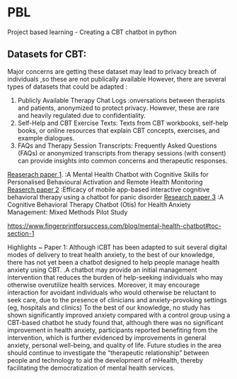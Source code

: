 # PBL
Project based learning - Creating a CBT chatbot in python
## Datasets for CBT:
Major concerns are getting these dataset may lead to privacy breach of individuals ,so these are not publically available
However, there are several types of datasets that could be adapted :
1. Publicly Available Therapy Chat Logs :onversations between therapists and patients, anonymized to protect privacy. However, these are rare and heavily regulated due to confidentiality.
2. Self-Help and CBT Exercise Texts: Texts from CBT workbooks, self-help books, or online resources that explain CBT concepts, exercises, and example dialogues.
3. FAQs and Therapy Session Transcripts: Frequently Asked Questions (FAQs) or anonymized transcripts from therapy sessions (with consent) can provide insights into common concerns and therapeutic responses.

[Reaserach paper 1](https://www.ncbi.nlm.nih.gov/pmc/articles/PMC9586257/). :A Mental Health Chatbot with Cognitive Skills for Personalised Behavioural Activation and Remote Health Monitoring
[Reaserch paper 2](https://pubmed.ncbi.nlm.nih.gov/32446158/) :Efficacy of mobile app-based interactive cognitive behavioral therapy using a chatbot for panic disorder
[Research paper 3](https://www.ncbi.nlm.nih.gov/pmc/articles/PMC9586257/) :A Cognitive Behavioral Therapy Chatbot (Otis) for Health Anxiety Management: Mixed Methods Pilot Study

https://www.fingerprintforsuccess.com/blog/mental-health-chatbot#toc-section-1

Highlights ~ Paper 1:
Although iCBT has been adapted to suit several digital modes of delivery to treat health anxiety, to the best of our knowledge, there has not yet been a chatbot designed to help people manage health anxiety using CBT.
.A chatbot may provide an initial management intervention that reduces the burden of help-seeking individuals who may otherwise overutilize health services. Moreover, it may encourage interaction for avoidant individuals who would otherwise be reluctant to seek care, due to the presence of clinicians and anxiety-provoking settings (eg, hospitals and clinics)
To the best of our knowledge, no study has shown significantly improved anxiety compared with a control group using a CBT-based chatbot
he study found that, although there was no significant improvement in health anxiety, participants reported benefiting from the intervention, which is further evidenced by improvements in general anxiety, personal well-being, and quality of life. 
Future studies in the area should continue to investigate the “therapeutic relationship” between people and technology to aid the development of mHealth, thereby facilitating the democratization of mental health services.
